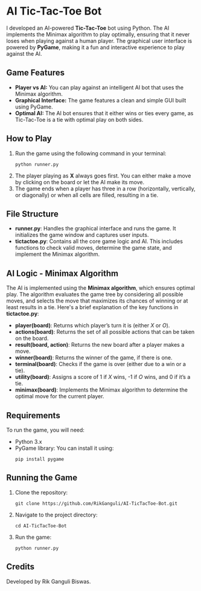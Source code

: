 <h1>AI Tic-Tac-Toe Bot</h1>

<p>
    I developed an AI-powered <strong>Tic-Tac-Toe</strong> bot using Python. 
    The AI implements the Minimax algorithm to play optimally, ensuring that it never loses when playing against a human player. 
    The graphical user interface is powered by <strong>PyGame</strong>, making it a fun and interactive experience to play against the AI.
</p>

<h2>Game Features</h2>

<ul>
    <li><strong>Player vs AI:</strong> You can play against an intelligent AI bot that uses the Minimax algorithm.</li>
    <li><strong>Graphical Interface:</strong> The game features a clean and simple GUI built using PyGame.</li>
    <li><strong>Optimal AI:</strong> The AI bot ensures that it either wins or ties every game, as Tic-Tac-Toe is a tie with optimal play on both sides.</li>
</ul>

<h2>How to Play</h2>

<ol>
    <li>Run the game using the following command in your terminal:
        <pre><code>python runner.py</code></pre>
    </li>
    <li>The player playing as <strong>X</strong> always goes first. You can either make a move by clicking on the board or let the AI make its move.</li>
    <li>The game ends when a player has three in a row (horizontally, vertically, or diagonally) or when all cells are filled, resulting in a tie.</li>
</ol>

<h2>File Structure</h2>

<ul>
    <li><strong>runner.py</strong>: Handles the graphical interface and runs the game. It initializes the game window and captures user inputs.</li>
    <li><strong>tictactoe.py</strong>: Contains all the core game logic and AI. This includes functions to check valid moves, determine the game state, and implement the Minimax algorithm.</li>
</ul>

<h2>AI Logic - Minimax Algorithm</h2>

<p>
    The AI is implemented using the <strong>Minimax algorithm</strong>, which ensures optimal play. The algorithm evaluates the game tree by considering all possible moves, and selects the move that maximizes its chances of winning or at least results in a tie. Here's a brief explanation of the key functions in <strong>tictactoe.py</strong>:
</p>

<ul>
    <li><strong>player(board)</strong>: Returns which player’s turn it is (either <em>X</em> or <em>O</em>).</li>
    <li><strong>actions(board)</strong>: Returns the set of all possible actions that can be taken on the board.</li>
    <li><strong>result(board, action)</strong>: Returns the new board after a player makes a move.</li>
    <li><strong>winner(board)</strong>: Returns the winner of the game, if there is one.</li>
    <li><strong>terminal(board)</strong>: Checks if the game is over (either due to a win or a tie).</li>
    <li><strong>utility(board)</strong>: Assigns a score of 1 if <em>X</em> wins, -1 if <em>O</em> wins, and 0 if it’s a tie.</li>
    <li><strong>minimax(board)</strong>: Implements the Minimax algorithm to determine the optimal move for the current player.</li>
</ul>

<h2>Requirements</h2>

<p>
    To run the game, you will need:
</p>

<ul>
    <li>Python 3.x</li>
    <li>PyGame library: You can install it using:
        <pre><code>pip install pygame</code></pre>
    </li>
</ul>

<h2>Running the Game</h2>

<ol>
    <li>Clone the repository:
        <pre><code>git clone https://github.com/RikGanguli/AI-TicTacToe-Bot.git</code></pre>
    </li>
    <li>Navigate to the project directory:
        <pre><code>cd AI-TicTacToe-Bot</code></pre>
    </li>
    <li>Run the game:
        <pre><code>python runner.py</code></pre>
    </li>
</ol>

<h2>Credits</h2>

<p>
    Developed by Rik Ganguli Biswas.
</p>



